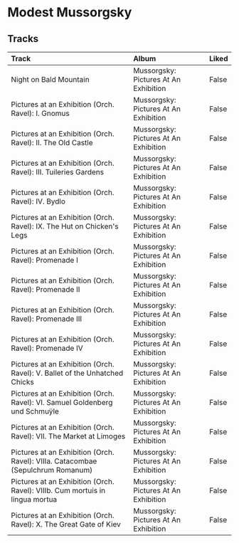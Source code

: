 # Modest Mussorgsky

## Tracks

| Track                                                                           | Album                                 | Liked   |
|:--------------------------------------------------------------------------------|:--------------------------------------|:--------|
| Night on Bald Mountain                                                          | Mussorgsky: Pictures At An Exhibition | False   |
| Pictures at an Exhibition (Orch. Ravel): I. Gnomus                              | Mussorgsky: Pictures At An Exhibition | False   |
| Pictures at an Exhibition (Orch. Ravel): II. The Old Castle                     | Mussorgsky: Pictures At An Exhibition | False   |
| Pictures at an Exhibition (Orch. Ravel): III. Tuileries Gardens                 | Mussorgsky: Pictures At An Exhibition | False   |
| Pictures at an Exhibition (Orch. Ravel): IV. Bydlo                              | Mussorgsky: Pictures At An Exhibition | False   |
| Pictures at an Exhibition (Orch. Ravel): IX. The Hut on Chicken's Legs          | Mussorgsky: Pictures At An Exhibition | False   |
| Pictures at an Exhibition (Orch. Ravel): Promenade I                            | Mussorgsky: Pictures At An Exhibition | False   |
| Pictures at an Exhibition (Orch. Ravel): Promenade II                           | Mussorgsky: Pictures At An Exhibition | False   |
| Pictures at an Exhibition (Orch. Ravel): Promenade III                          | Mussorgsky: Pictures At An Exhibition | False   |
| Pictures at an Exhibition (Orch. Ravel): Promenade IV                           | Mussorgsky: Pictures At An Exhibition | False   |
| Pictures at an Exhibition (Orch. Ravel): V. Ballet of the Unhatched Chicks      | Mussorgsky: Pictures At An Exhibition | False   |
| Pictures at an Exhibition (Orch. Ravel): VI. Samuel Goldenberg und Schmuÿle     | Mussorgsky: Pictures At An Exhibition | False   |
| Pictures at an Exhibition (Orch. Ravel): VII. The Market at Limoges             | Mussorgsky: Pictures At An Exhibition | False   |
| Pictures at an Exhibition (Orch. Ravel): VIIIa. Catacombae (Sepulchrum Romanum) | Mussorgsky: Pictures At An Exhibition | False   |
| Pictures at an Exhibition (Orch. Ravel): VIIIb. Cum mortuis in lingua mortua    | Mussorgsky: Pictures At An Exhibition | False   |
| Pictures at an Exhibition (Orch. Ravel): X. The Great Gate of Kiev              | Mussorgsky: Pictures At An Exhibition | False   |